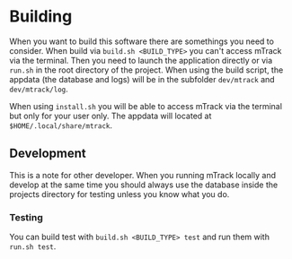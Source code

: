 # Building

When you want to build this software there are somethings you need to consider.
When build via `build.sh <BUILD_TYPE>` you can't access mTrack via the terminal. Then you need
to launch the application directly or via `run.sh` in the root directory of the
project.
When using the build script, the appdata (the database and logs) will be in the
subfolder `dev/mtrack` and `dev/mtrack/log`.

When using `install.sh` you will be able to access mTrack via the terminal but
only for your user only. The appdata will located at `$HOME/.local/share/mtrack`.

## Development

This is a note for other developer. When you running mTrack locally and develop
at the same time you should always use the database inside the projects directory
for testing unless you know what you do.

### Testing

You can build test with `build.sh <BUILD_TYPE> test` and run them with
`run.sh test`.
